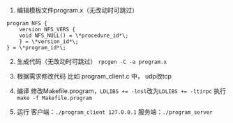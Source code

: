 1. 编辑模板文件program.x（无改动时可跳过）
```
program NFS {
    version NFS_VERS {
	void NFS_NULL() = \*procedure_id*\;
    } = \*version_id*\;
} = \*program_id*\;
```

2. 生成代码（无改动时可跳过）
`rpcgen -C -a program.x`

3. 根据需求修改代码
比如 program_client.c 中， udp改tcp

4. 编译
修改Makefile.program，`LDLIBS += -lnsl`改为`LDLIBS += -ltirpc` 
执行 `make -f Makefile.program`

5. 运行
客户端：`./program_client 127.0.0.1`
服务端：`./program_server`

